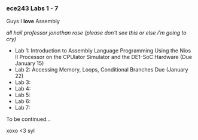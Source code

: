 ### ece243 Labs 1 - 7
Guys I **love** Assembly

*all hail professor jonathan rose (please don't see this or else i'm going to cry)*

- Lab 1: Introduction to Assembly Language Programming Using the Nios II Processor on the CPUlator Simulator and the DE1-SoC Hardware (Due January 15)
- Lab 2: Accessing Memory, Loops, Conditional Branches Due (January 22)
- Lab 3:
- Lab 4:
- Lab 5:
- Lab 6:
- Lab 7:

To be continued...

xoxo <3 syl
